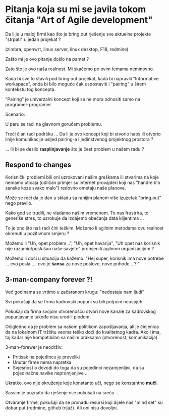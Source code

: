 # Pitanja koja su mi se javila tokom čitanja "Art of Agile development" 


Da li je u maloj firmi kao što je bring.out rješenje sve aktuelne
projekte "strpati" u jedan projekat ?

(zimbra, openwrt, linux server, linux desktop, F18, redmine)

Zašto mi je ovo pitanje došlo na pamet ?

Zato što je ovo naša realnost. Mi skačemo po ovim temama neminovno.

Kada bi sve to stavili pod bring.out projekat, kada bi napravili
"Informative workspace", onda bi bilo moguće čak uspostaviti i "pairing"
u širem kontekstu tog koncepta.

"Pairing" je univerzalni koncept koji se ne mora odnositi samo na
programer-programer.

Scenario:

U paru se radi na glavnom gorućem problemu.

Treći član radi podršku ... Da li je ovo koncept koji bi stvorio haos
ili otvorio linije komunikacije usljed pairing-a i jedinstvenog
projektnog prostora ? 
 
... Ili bi se desilo **rasplinjavanje** što je čest problem u našem radu
?

Respond to changes
-------------------

Korisnički problemi bili oni uzrokovani našim greškama ili stvarima na
koje nemamo uticaja (odličan primjer su internet provajderi koji nas
"handre k'o sanske koze svako malo") redovno ometaju naše planove.

Može se reći da je dan u skladu sa ranijim planom više izuzetak
"bring.out" nego pravilo.

Kako god se trudili, ne vladamo našim vremenom. To nas frustrira, to
generiše stres, to uzrokuje da izdajemo obećanja data klijentima ... 

To je ono što naš radi čini teškim. Možemo li agilnim metodama ovu
realnost okrenuti u pozitivnom smjeru ?

Možemo li "Uh, opet problem ..", "Uh, opet havarija", "Uh opet nas
korisnik nije razumio/poslušao naše savjete" promjeniti agilnom
organizacijom ?

Možemo li doći u situaciju da kažemo: "Hej super, korisnik ima nove
potrebe ... evo posla .... ovo je **šansa** za nove poslove, nove
prihode ...?!"

3-man-company forever ?!
-------------------------

Već godinama se vrtimo u začaranom krugu: "nedostaju nam ljudi"

Svi pokušaji da se firma kadrovski popuni su bili potpuni neuspjeh. 

Pokušaji da firma svojom otvorenošću otvori nove kanale za kadrovskog
popunjavanje takođe nisu urodili plodom.

Očigledno da je problem sa našom politikom zapošljavanja, ali je
činjenica da na lokalnom IT tržištu veoma teško doći do kvalitetnog
kadra. Ako i ima, taj kadar nije kompatibilan sa našim praksama
(otvorenost, komunikacija).

3-man-forewer je neodrživ:
- Pritisak na pojedincu je preveliki   
- Unutar firme nema napretka 
- Svjesnost o dovodi do toga da su pojedinci nezamjenljivi, da su
pojedinačne navike nepromjenjive ...

Ukratko, ovo nije okruženje koje konstanto uči, nego se konstantno
**muči**.

Sasvim je poznato da rješenje nije pokušati na sreću ...

Otvaranje firme, pokušaji da se pronađu resursi koji dijele naš "mind set" su
dobar put (redmine, github trijaž). Ali oni nisu dovoljni.
   
 
